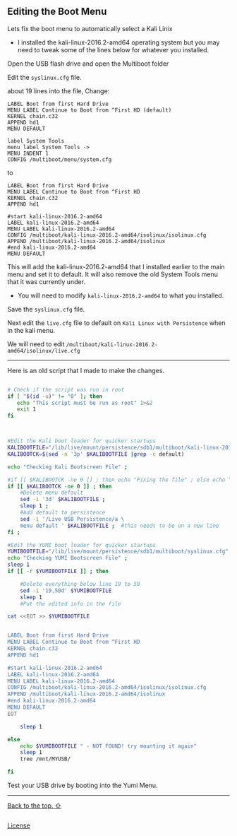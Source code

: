 



## Editing the Boot Menu

Lets fix the boot menu to automatically select a Kali Linix  

- I installed the kali-linux-2016.2-amd64 operating system but you may need to tweak some of the lines below for whatever you installed.  

Open the USB flash drive and open the Multiboot folder  

Edit the `syslinux.cfg` file.  

about 19 lines into the file, Change:  
```
LABEL Boot from first Hard Drive
MENU LABEL Continue to Boot from ^First HD (default)
KERNEL chain.c32
APPEND hd1
MENU DEFAULT

label System Tools
menu label System Tools ->
MENU INDENT 1
CONFIG /multiboot/menu/system.cfg
```
to
```
LABEL Boot from first Hard Drive
MENU LABEL Continue to Boot from ^First HD
KERNEL chain.c32
APPEND hd1

#start kali-linux-2016.2-amd64
LABEL kali-linux-2016.2-amd64
MENU LABEL kali-linux-2016.2-amd64
CONFIG /multiboot/kali-linux-2016.2-amd64/isolinux/isolinux.cfg
APPEND /multiboot/kali-linux-2016.2-amd64/isolinux
#end kali-linux-2016.2-amd64
MENU DEFAULT
```

This will add the kali-linux-2016.2-amd64 that I installed earlier to the main menu and set it to default. It will also remove the old System Tools menu that it was currently under.  
- You will need to modify `kali-linux-2016.2-amd64` to what you installed. 

Save the `syslinux.cfg` file.  

Next edit the `live.cfg` file to default on `Kali Linux with Persistence` when in the kali menu.  

We will need to edit `/multiboot/kali-linux-2016.2-amd64/isolinux/live.cfg`  



---


Here is an old script that I made to make the changes.

```sh

# Check if the script was run in root
if [ "$(id -u)" != "0" ]; then
   echo "This script must be run as root" 1>&2
   exit 1
fi



#Edit the Kali boot loader for quicker startups
KALIBOOTFILE="/lib/live/mount/persistence/sdb1/multiboot/kali-linux-2016.2-amd64/isolinux/live.cfg"
KALIBOOTCK=$(sed -n '3p' $KALIBOOTFILE |grep -c default)

echo "Checking Kali Bootscreen File" ;

#if [[ $KALIBOOTCK -ne 0 ]] ; then echo "Fixing the file" ; else echo "File is good" ; fi;
if [[ $KALIBOOTCK -ne 0 ]] ; then
	#Delete menu default
	sed -i '3d' $KALIBOOTFILE ;
	sleep 1 ;
	#Add default to persistence
	sed -i '/Live USB Persistence/a \
    menu default ' $KALIBOOTFILE ;  #this needs to be on a new line
fi ;

#Edit the YUMI boot loader for quicker startups
YUMIBOOTFILE="/lib/live/mount/persistence/sdb1/multiboot/syslinux.cfg"
echo "Checking YUMI Bootscreen File" ;
sleep 1
if [[ -r $YUMIBOOTFILE ]] ; then

	#Delete everything below line 19 to 50
	sed -i '19,50d' $YUMIBOOTFILE
	sleep 1
	#Put the edited info in the file

cat <<EOT >> $YUMIBOOTFILE


LABEL Boot from first Hard Drive
MENU LABEL Continue to Boot from ^First HD
KERNEL chain.c32
APPEND hd1

#start kali-linux-2016.2-amd64
LABEL kali-linux-2016.2-amd64
MENU LABEL kali-linux-2016.2-amd64
CONFIG /multiboot/kali-linux-2016.2-amd64/isolinux/isolinux.cfg
APPEND /multiboot/kali-linux-2016.2-amd64/isolinux
#end kali-linux-2016.2-amd64
MENU DEFAULT
EOT

	sleep 1

else
	echo $YUMIBOOTFILE " - NOT FOUND! try mounting it again"
	sleep 1
	tree /mnt/MYUSB/

fi

```



















Test your USB drive by booting into the Yumi Menu.  

---

[Back to the top. ⇧](../master/How_to_edit_the_Yumi_Boot_Menu_for_faster_boot_ups.md#editing-the-boot-menu)  

  
```
```
  

[License](https://github.com/newCodez99/Using-Github/blob/master/LICENSE)

